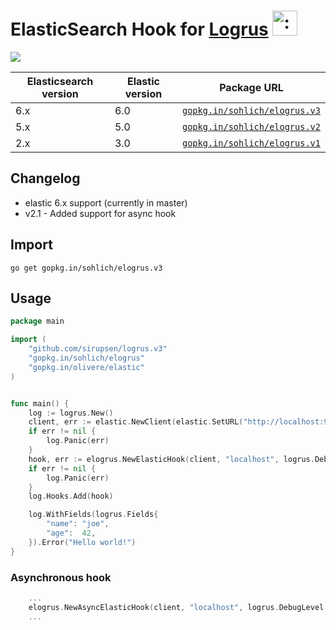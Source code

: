 # ElasticSearch Hook for [Logrus](https://github.com/Sirupsen/logrus) <img src="http://i.imgur.com/hTeVwmJ.png" width="40" height="40" alt=":walrus:" class="emoji" title=":walrus:"/>
<img src="https://travis-ci.org/sohlich/elogrus.svg?branch=master" />

Elasticsearch version | Elastic version | Package URL
----------------------|------------------|------------
6.x                   | 6.0              | [`gopkg.in/sohlich/elogrus.v3`](http://gopkg.in/sohlich/elogrus.v3)
5.x                   | 5.0              | [`gopkg.in/sohlich/elogrus.v2`](http://gopkg.in/sohlich/elogrus.v2)
2.x                   | 3.0              | [`gopkg.in/sohlich/elogrus.v1`](http://gopkg.in/sohlich/elogrus.v1)


## Changelog
- elastic 6.x support (currently in master)
- v2.1 - Added support for async hook


## Import

```
go get gopkg.in/sohlich/elogrus.v3
```

## Usage

```go
package main

import (
	"github.com/sirupsen/logrus.v3"
	"gopkg.in/sohlich/elogrus"
	"gopkg.in/olivere/elastic"
)


func main() {
	log := logrus.New()
	client, err := elastic.NewClient(elastic.SetURL("http://localhost:9200"))
	if err != nil {
		log.Panic(err)
	}	
	hook, err := elogrus.NewElasticHook(client, "localhost", logrus.DebugLevel, "mylog")
	if err != nil {
		log.Panic(err)
	}	
	log.Hooks.Add(hook)

	log.WithFields(logrus.Fields{
		"name": "joe",
		"age":  42,
	}).Error("Hello world!")
}
```

### Asynchronous hook

```go
	...
	elogrus.NewAsyncElasticHook(client, "localhost", logrus.DebugLevel, "mylog")
	...
```